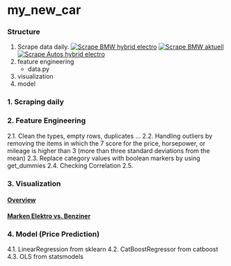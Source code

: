 # my_new_car
### Structure
1. Scrape data daily.
[![Scrape BMW hybrid electro](https://github.com/JeanneDuPre/my_new_car/actions/workflows/bmw_hybrid_electro.yml/badge.svg)](https://github.com/JeanneDuPre/my_new_car/actions/workflows/bmw_hybrid_electro.yml)
[![Scrape BMW aktuell](https://github.com/JeanneDuPre/my_new_car/actions/workflows/bmw_aktuell.yml/badge.svg)](https://github.com/JeanneDuPre/my_new_car/actions/workflows/bmw_aktuell.yml)
[![Scrape Autos hybrid electro](https://github.com/JeanneDuPre/my_new_car/actions/workflows/autos_hybrid_electro.yml/badge.svg)](https://github.com/JeanneDuPre/my_new_car/actions/workflows/autos_hybrid_electro.yml)
2. feature engineering
   - data.py
3. visualization
4. model

### 1. Scraping daily

### 2. Feature Engineering
2.1. Clean the types, empty rows, duplicates ...
2.2. Handling outliers by removing the items in which the 7 score for the price, horsepower, or mileage is higher than 3 (more than three standard deviations from the mean)
2.3. Replace category values with boolean markers by using get_dummies
2.4. Checking Correlation 
2.5. 
### 3. Visualization
#### [Overview](https://github.com/JeanneDuPre/my_new_car/blob/main/images/BMW_vs_TESLA.pdf)
#### [Marken Elektro vs. Benziner](https://github.com/JeanneDuPre/my_new_car/blob/main/images/marken_elektro_benzin.pdf)



### 4. Model (Price Prediction)
4.1. LinearRegression from sklearn
4.2. CatBoostRegressor from catboost
4.3. OLS from statsmodels


